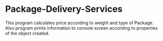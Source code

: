 # Package-Delivery-Services
This program calculates price according to weight and type of Package. Also program prints information to console screen according to properties of the object created. 
